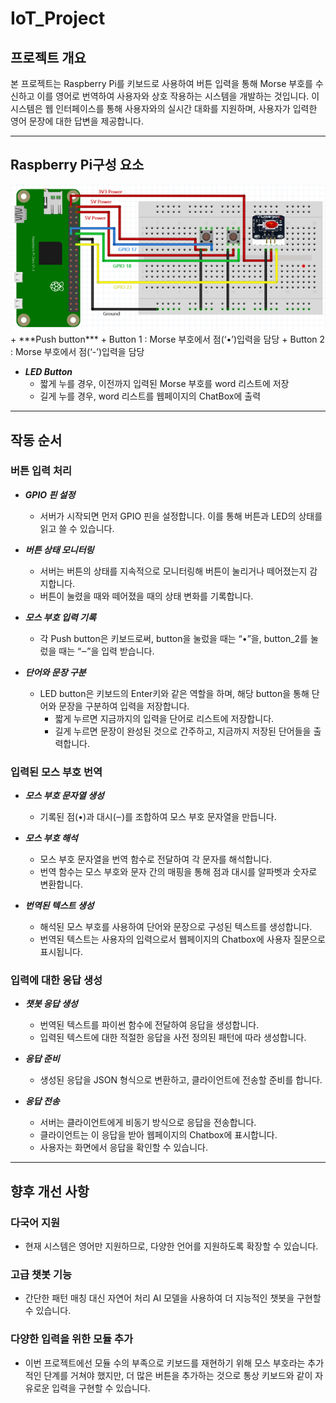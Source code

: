 # IoT_Project

## 프로젝트 개요
본 프로젝트는 Raspberry Pi를 키보드로 사용하여 버튼 입력을 통해 Morse 부호를 수신하고 이를 영어로 번역하여 사용자와 상호 작용하는 시스템을 개발하는 것입니다. 이 시스템은 웹 인터페이스를 통해 사용자와의 실시간 대화를 지원하며, 사용자가 입력한 영어 문장에 대한 답변을 제공합니다.

- - -

## Raspberry Pi구성 요소
<img src = "/img/diagram.png">
+ ***Push button***
  + Button 1 : Morse 부호에서 점(‘•’)입력을 담당
  + Button 2 : Morse 부호에서 점(‘-’)입력을 담당

+ ***LED Button***
  + 짧게 누를 경우, 이전까지 입력된 Morse 부호를 word 리스트에 저장
  + 길게 누를 경우, word 리스트를 웹페이지의 ChatBox에 출력
 
- - -

## 작동 순서

### 버튼 입력 처리

+ ***GPIO 핀 설정***
  + 서버가 시작되면 먼저 GPIO 핀을 설정합니다. 이를 통해 버튼과 LED의 상태를 읽고 쓸 수 있습니다.
    
+ ***버튼 상태 모니터링***
  + 서버는 버튼의 상태를 지속적으로 모니터링해 버튼이 눌리거나 떼어졌는지 감지합니다.
  + 버튼이 눌렸을 때와 떼어졌을 때의 상태 변화를 기록합니다.
    
+ ***모스 부호 입력 기록***
  + 각 Push button은 키보드로써, button을 눌렀을 때는 “•”을, button_2를 눌렀을 때는 “‒”을 입력 받습니다.
    
+ ***단어와 문장 구분***
  + LED button은 키보드의 Enter키와 같은 역할을 하며, 해당 button을 통해 단어와 문장을 구분하여 입력을 저장합니다.
    + 짧게 누르면 지금까지의 입력을 단어로 리스트에 저장합니다.
    + 길게 누르면 문장이 완성된 것으로 간주하고, 지금까지 저장된 단어들을 출력합니다.

### 입력된 모스 부호 번역

+ ***모스 부호 문자열 생성***
  + 기록된 점(•)과 대시(‒)를 조합하여 모스 부호 문자열을 만듭니다.
    
+ ***모스 부호 해석***
  + 모스 부호 문자열을 번역 함수로 전달하여 각 문자를 해석합니다.
  + 번역 함수는 모스 부호와 문자 간의 매핑을 통해 점과 대시를 알파벳과 숫자로 변환합니다.
    
+ ***번역된 텍스트 생성***
  + 해석된 모스 부호를 사용하여 단어와 문장으로 구성된 텍스트를 생성합니다.
  + 번역된 텍스트는 사용자의 입력으로서 웹페이지의 Chatbox에 사용자 질문으로 표시됩니다.
    
### 입력에 대한 응답 생성

+ ***챗봇 응답 생성***
  + 번역된 텍스트를 파이썬 함수에 전달하여 응답을 생성합니다.
  + 입력된 텍스트에 대한 적절한 응답을 사전 정의된 패턴에 따라 생성합니다.

    
+ ***응답 준비***
  + 생성된 응답을 JSON 형식으로 변환하고, 클라이언트에 전송할 준비를 합니다.
    
+ ***응답 전송***
  + 서버는 클라이언트에게 비동기 방식으로 응답을 전송합니다.
  + 클라이언트는 이 응답을 받아 웹페이지의 Chatbox에 표시합니다.
  + 사용자는 화면에서 응답을 확인할 수 있습니다.

- - -

## 향후 개선 사항

### 다국어 지원

+ 현재 시스템은 영어만 지원하므로, 다양한 언어를 지원하도록 확장할 수 있습니다.

### 고급 챗봇 기능

+ 간단한 패턴 매칭 대신 자연어 처리 AI 모델을 사용하여 더 지능적인 챗봇을 구현할 수 있습니다.

### 다양한 입력을 위한 모듈 추가

+ 이번 프로젝트에선 모듈 수의 부족으로 키보드를 재현하기 위해 모스 부호라는 추가적인 단계를 거쳐야 했지만, 더 많은 버튼을 추가하는 것으로 통상 키보드와 같이 자유로운 입력을 구현할 수 있습니다.
